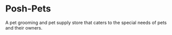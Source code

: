 # Posh-Pets
A pet grooming and pet supply store that caters to the special needs of pets and their owners.
